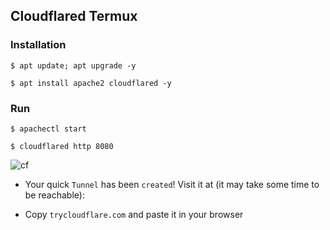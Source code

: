 ## Cloudflared Termux

### Installation
```
$ apt update; apt upgrade -y
```
```
$ apt install apache2 cloudflared -y
```

### Run
``` 
$ apachectl start
```
```
$ cloudflared http 8080
```

![cf](https://i.ibb.co/D93Kcmm/cloudflared.jpg)

* Your quick `Tunnel` has been `created`! Visit it at (it may take some time to be reachable):

* Copy `trycloudflare.com` and paste it in your browser
